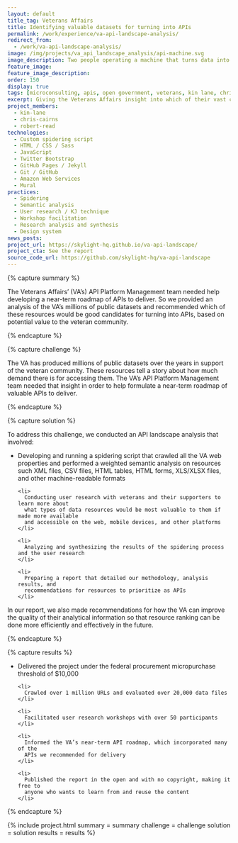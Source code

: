 ```yaml
---
layout: default
title_tag: Veterans Affairs
title: Identifying valuable datasets for turning into APIs
permalink: /work/experience/va-api-landscape-analysis/
redirect_from:
  - /work/va-api-landscape-analysis/
image: /img/projects/va_api_landscape_analysis/api-machine.svg
image_description: Two people operating a machine that turns data into APIs.
feature_image:
feature_image_description:
order: 150
display: true
tags: [microconsulting, apis, open government, veterans, kin lane, chris cairns, robert read]
excerpt: Giving the Veterans Affairs insight into which of their vast collection of public datasets would be most valuable to the veteran community in the form of APIs.
project_members:
  - kin-lane
  - chris-cairns
  - robert-read
technologies:
  - Custom spidering script
  - HTML / CSS / Sass
  - JavaScript
  - Twitter Bootstrap
  - GitHub Pages / Jekyll
  - Git / GitHub
  - Amazon Web Services
  - Mural
practices:
  - Spidering
  - Semantic analysis
  - User research / KJ technique
  - Workshop facilitation
  - Research analysis and synthesis
  - Design system
news_posts:
project_url: https://skylight-hq.github.io/va-api-landscape/
project_cta: See the report
source_code_url: https://github.com/skylight-hq/va-api-landscape
---
```


{% capture summary %}
  <p>
    The Veterans Affairs’ (VA’s) API Platform Management team needed help
    developing a near-term roadmap of APIs to deliver. So we provided an
    analysis of the VA’s millions of public datasets and recommended which
    of these resources would be good candidates for turning into APIs, based
    on potential value to the veteran community.
  </p>
{% endcapture %}

{% capture challenge %}
  <p>
    The VA has produced millions of public datasets over the
    years in support of the veteran community. These resources tell a story
    about how much demand there is for accessing them. The VA’s API Platform
    Management team needed that insight in order to help formulate a near-term
    roadmap of valuable APIs to deliver.
  </p>
{% endcapture %}

{% capture solution %}
  <p>
    To address this challenge, we conducted an API landscape analysis that involved:
  </p>

  <ul>
    <li>
      Developing and running a spidering script that crawled all the VA web
      properties and performed a weighted semantic analysis on resources such
      XML files, CSV files, HTML tables, HTML forms, XLS/XLSX files, and other
      machine-readable formats
    </li>

    <li>
      Conducting user research with veterans and their supporters to learn more about
      what types of data resources would be most valuable to them if made more available
      and accessible on the web, mobile devices, and other platforms
    </li>

    <li>
      Analyzing and synthesizing the results of the spidering process and the user research
    </li>

    <li>
      Preparing a report that detailed our methodology, analysis results, and
      recommendations for resources to prioritize as APIs
    </li>
  </ul>

  <p>
    In our report, we also made recommendations for how the VA can improve the
    quality of their analytical information so that resource ranking can be done more efficiently and effectively in the future.
  </p>
{% endcapture %}

{% capture results %}
  <ul>
    <li>
      Delivered the project under the federal procurement micropurchase threshold of $10,000
    </li>

    <li>
      Crawled over 1 million URLs and evaluated over 20,000 data files
    </li>

    <li>
      Facilitated user research workshops with over 50 participants
    </li>

    <li>
      Informed the VA’s near-term API roadmap, which incorporated many of the
      APIs we recommended for delivery
    </li>

    <li>
      Published the report in the open and with no copyright, making it free to
      anyone who wants to learn from and reuse the content
    </li>
  </ul>
{% endcapture %}

{% include project.html
  summary = summary
  challenge = challenge
  solution = solution
  results = results
%}
